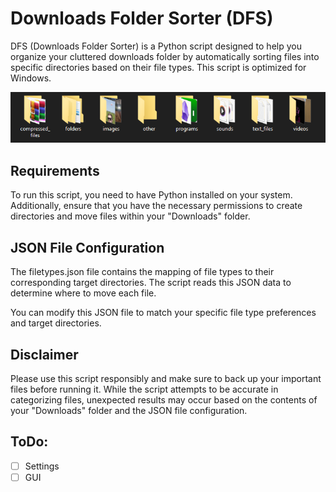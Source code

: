 # Downloads Folder Sorter (DFS)

DFS (Downloads Folder Sorter) is a Python script designed to help you organize your cluttered downloads folder by automatically sorting files into specific directories based on their file types. This script is optimized for Windows.

![Alt text](Preview.png)

## Requirements

To run this script, you need to have Python installed on your system. Additionally, ensure that you have the necessary permissions to create directories and move files within your "Downloads" folder.

## JSON File Configuration

The filetypes.json file contains the mapping of file types to their corresponding target directories. The script reads this JSON data to determine where to move each file.

You can modify this JSON file to match your specific file type preferences and target directories.

## Disclaimer

Please use this script responsibly and make sure to back up your important files before running it. While the script attempts to be accurate in categorizing files, unexpected results may occur based on the contents of your "Downloads" folder and the JSON file configuration.

## ToDo:

- [ ] Settings
- [ ] GUI
